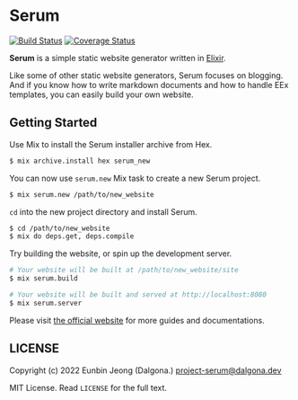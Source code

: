 # Serum

[![Build Status](https://travis-ci.org/Dalgona/Serum.svg?branch=master)](https://travis-ci.org/Dalgona/Serum)
[![Coverage Status](https://coveralls.io/repos/github/Dalgona/Serum/badge.svg?branch=v1/master)](https://coveralls.io/github/Dalgona/Serum?branch=v1/master)

**Serum** is a simple static website generator written in
[Elixir](http://elixir-lang.org).

Like some of other static website generators, Serum focuses on blogging. And if
you know how to write markdown documents and how to handle EEx templates, you
can easily build your own website.

## Getting Started

Use Mix to install the Serum installer archive from Hex.

```sh
$ mix archive.install hex serum_new
```

You can now use `serum.new` Mix task to create a new Serum project.

```sh
$ mix serum.new /path/to/new_website
```

`cd` into the new project directory and install Serum.

```sh
$ cd /path/to/new_website
$ mix do deps.get, deps.compile
```

Try building the website, or spin up the development server.

```sh
# Your website will be built at /path/to/new_website/site
$ mix serum.build

# Your website will be built and served at http://localhost:8080
$ mix serum.server
```

Please visit [the official website](http://dalgona.github.io/Serum) for
more guides and documentations.

## LICENSE

Copyright (c) 2022 Eunbin Jeong (Dalgona.) <project-serum@dalgona.dev>

MIT License. Read `LICENSE` for the full text.
